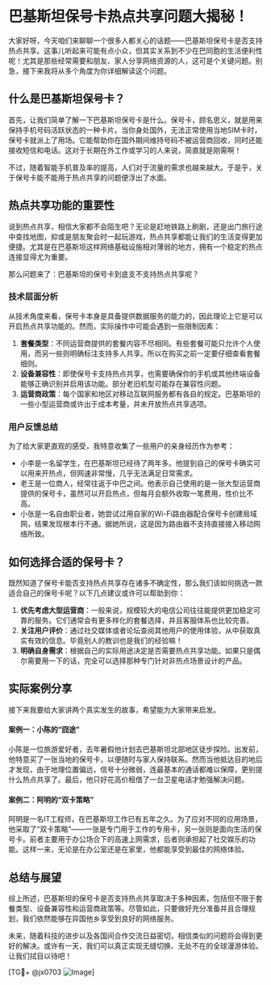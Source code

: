 # 巴基斯坦保号卡热点共享问题大揭秘！

大家好呀，今天咱们来聊聊一个很多人都关心的话题——巴基斯坦保号卡是否支持热点共享。这事儿听起来可能有点小众，但其实关系到不少在巴同胞的生活便利性呢！尤其是那些经常需要和朋友、家人分享网络资源的人，这可是个关键问题。别急，接下来我将从多个角度为你详细解读这个问题。

## 什么是巴基斯坦保号卡？

首先，让我们简单了解一下巴基斯坦保号卡是什么。保号卡，顾名思义，就是用来保持手机号码活跃状态的一种卡片。当你身处国外，无法正常使用当地SIM卡时，保号卡就派上了用场。它能帮助你在国外期间维持号码不被运营商回收，同时还能接收短信和电话。这对于长期在外工作或学习的人来说，简直就是刚需啊！

不过，随着智能手机普及率的提高，人们对于流量的需求也越来越大。于是乎，关于保号卡能不能用于热点共享的问题便浮出了水面。

## 热点共享功能的重要性

说到热点共享，相信大家都不会陌生吧？无论是赶地铁路上刷剧，还是出门旅行途中查找地图，抑或是朋友聚会时一起玩游戏，热点共享都能让我们的生活变得更加便捷。尤其是在巴基斯坦这样网络基础设施相对薄弱的地方，拥有一个稳定的热点连接显得尤为重要。

那么问题来了：巴基斯坦的保号卡到底支不支持热点共享呢？

### 技术层面分析

从技术角度来看，保号卡本身是具备提供数据服务的能力的，因此理论上它是可以开启热点共享功能的。然而，实际操作中可能会遇到一些限制因素：

1. **套餐类型**：不同运营商提供的套餐内容不尽相同。有些套餐可能只允许个人使用，而另一些则明确标注支持多人共享。所以在购买之前一定要仔细查看套餐细则。
2. **设备兼容性**：即使保号卡支持热点共享，也需要确保你的手机或其他终端设备能够正确识别并启用该功能。部分老旧机型可能存在兼容性问题。
3. **运营商政策**：每个国家和地区对移动互联网服务都有各自的规定。巴基斯坦的一些小型运营商或许出于成本考量，并未开放热点共享选项。

### 用户反馈总结

为了给大家更直观的感受，我特意收集了一些用户的亲身经历作为参考：

- 小李是一名留学生，在巴基斯坦已经待了两年多。他提到自己的保号卡确实可以用来开热点，但网速非常慢，几乎无法满足日常需求。
- 老王是一位商人，经常往返于中巴之间。他表示自己使用的是一张大型运营商提供的保号卡，虽然可以开启热点，但每月会额外收取一笔费用，性价比不高。
- 小张是一名自由职业者，她尝试过用自家的Wi-Fi路由器配合保号卡创建局域网，结果发现根本行不通。据她所说，这是因为路由器不支持直接接入移动网络所致。

## 如何选择合适的保号卡？

既然知道了保号卡能否支持热点共享存在诸多不确定性，那么我们该如何挑选一款适合自己的保号卡呢？以下几点建议或许可以帮助到你：

1. **优先考虑大型运营商**：一般来说，规模较大的电信公司往往能提供更加稳定可靠的服务。它们通常会有更多样化的套餐选择，并且客服体系也比较完善。
2. **关注用户评价**：通过社交媒体或者论坛查阅其他用户的使用体验，从中获取真实有效的信息。毕竟别人的教训也是我们的经验嘛！
3. **明确自身需求**：根据自己的实际用途决定是否需要热点共享功能。如果只是偶尔需要用一下的话，完全可以选择那种专门针对非热点场景设计的产品。

## 实际案例分享

接下来我要给大家讲两个真实发生的故事，希望能为大家带来启发。

#### 案例一：小陈的“囧途”

小陈是一位旅游爱好者，去年暑假他计划去巴基斯坦北部地区徒步探险。出发前，他特意买了一张当地的保号卡，以便随时与家人保持联系。然而当他抵达目的地后才发现，由于地理位置偏远，信号十分微弱，连最基本的通话都难以保障，更别提什么热点共享了。最后，他只好花高价租借了一台卫星电话才勉强解决问题。

#### 案例二：阿明的“双卡策略”

阿明是一名IT工程师，在巴基斯坦工作已有五年之久。为了应对不同的应用场景，他采取了“双卡策略”——一张是专门用于工作的专用卡，另一张则是面向生活的保号卡。前者主要用于办公场合下的高速上网需求，后者则承担起了社交娱乐的功能。这样一来，无论是在办公室还是在家里，他都能享受到最佳的网络体验。

## 总结与展望

综上所述，巴基斯坦的保号卡是否支持热点共享取决于多种因素，包括但不限于套餐类型、设备兼容性和运营商政策等。尽管如此，只要做好充分准备并且合理规划，我们依然能够在异国他乡享受到良好的网络服务。

未来，随着科技的进步以及各国间合作交流日益密切，相信类似的问题将会得到更好的解决。或许有一天，我们可以真正实现无缝切换、无处不在的全球漫游体验。让我们拭目以待吧！

[TG💪+ @jx0703 ![Image](https://github.com/user-attachments/assets/dbca1d08-cadb-493c-b0ec-ad6f7a83f270)]